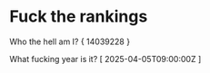 # Fuck the rankings

Who the hell am I?
{ 14039228 }

What fucking year is it?
[ 2025-04-05T09:00:00Z ]
